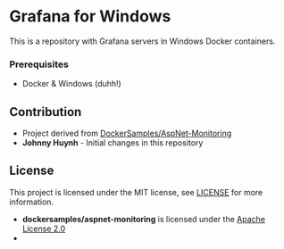 # Grafana for Windows

This is a repository with Grafana servers in Windows Docker containers.

### Prerequisites

- Docker & Windows (duhh!)

## Contribution

- Project derived from [DockerSamples/AspNet-Monitoring](https://github.com/dockersamples/aspnet-monitoring)
- **Johnny Huynh** - Initial changes in this repository

## License

This project is licensed under the MIT license, see [LICENSE](https://github.com/johnnyhuy/grafana-windows/blob/master/LICENSE) for more information.

- **dockersamples/aspnet-monitoring** is licensed under the [Apache License 2.0](https://github.com/dockersamples/aspnet-monitoring/blob/master/LICENSE)
- 